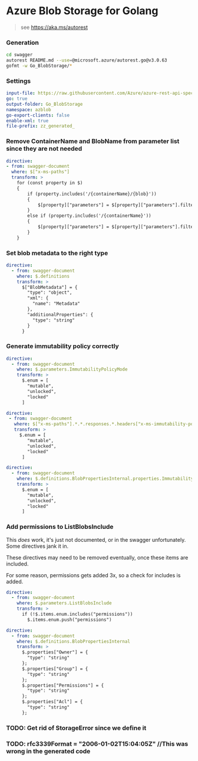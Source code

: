 # Azure Blob Storage for Golang

> see https://aka.ms/autorest

### Generation
```bash
cd swagger
autorest README.md --use=@microsoft.azure/autorest.go@v3.0.63
gofmt -w Go_BlobStorage/*
```

### Settings
``` yaml
input-file: https://raw.githubusercontent.com/Azure/azure-rest-api-specs/main/specification/storage/data-plane/Microsoft.BlobStorage/preview/2020-10-02/blob.json
go: true
output-folder: Go_BlobStorage
namespace: azblob
go-export-clients: false
enable-xml: true
file-prefix: zz_generated_
```

### Remove ContainerName and BlobName from parameter list since they are not needed
```yaml
directive:
- from: swagger-document
  where: $["x-ms-paths"]
  transform: >
    for (const property in $)
    {
        if (property.includes('/{containerName}/{blob}'))
        {
            $[property]["parameters"] = $[property]["parameters"].filter(function(param) { return (typeof param['$ref'] === "undefined") || (false == param['$ref'].endsWith("#/parameters/ContainerName") && false == param['$ref'].endsWith("#/parameters/Blob"))});
        } 
        else if (property.includes('/{containerName}'))
        {
            $[property]["parameters"] = $[property]["parameters"].filter(function(param) { return (typeof param['$ref'] === "undefined") || (false == param['$ref'].endsWith("#/parameters/ContainerName"))});
        }
    }
```

### Set blob metadata to the right type

```yaml
directive:
  - from: swagger-document
    where: $.definitions
    transform: >
      $["BlobMetadata"] = {
        "type": "object",
        "xml": {
          "name": "Metadata"
        },
        "additionalProperties": {
          "type": "string"
        }
      }
```

### Generate immutability policy correctly

```yaml
directive:
  - from: swagger-document
    where: $.parameters.ImmutabilityPolicyMode
    transform: >
      $.enum = [
        "mutable",
        "unlocked",
        "locked"
      ]
```

```yaml
directive:
 - from: swagger-document
   where: $["x-ms-paths"].*.*.responses.*.headers["x-ms-immutability-policy-mode"]
   transform: >
     $.enum = [
        "mutable",
        "unlocked",
        "locked"
      ]
```

```yaml
directive:
  - from: swagger-document
    where: $.definitions.BlobPropertiesInternal.properties.ImmutabilityPolicyMode
    transform: >
      $.enum = [
        "mutable",
        "unlocked",
        "locked"
      ]
```

### Add permissions to ListBlobsInclude

This *does* work, it's just not documented, or in the swagger unfortunately. Some directives jank it in.

These directives may need to be removed eventually, once these items are included.

For some reason, permissions gets added 3x, so a check for includes is added.

```yaml
directive:
  - from: swagger-document
    where: $.parameters.ListBlobsInclude
    transform: >
      if (!$.items.enum.includes("permissions"))
        $.items.enum.push("permissions")
```

```yaml
directive:
  - from: swagger-document
    where: $.definitions.BlobPropertiesInternal
    transform: >
      $.properties["Owner"] = {
        "type": "string"
      };
      $.properties["Group"] = {
        "type": "string"
      };
      $.properties["Permissions"] = {
        "type": "string"
      };
      $.properties["Acl"] = {
        "type": "string"
      };
```

### TODO: Get rid of StorageError since we define it
### TODO: rfc3339Format = "2006-01-02T15:04:05Z" //This was wrong in the generated code
